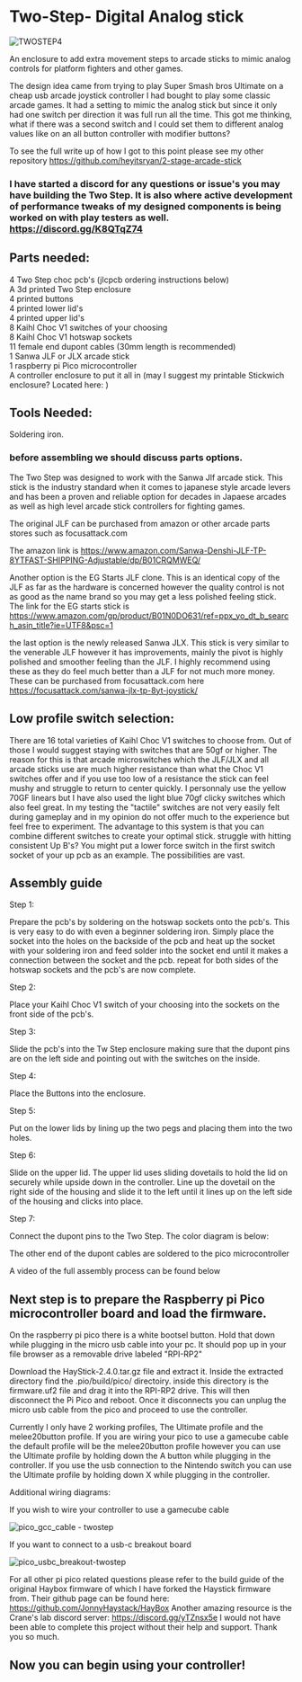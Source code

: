 # Two-Step- Digital Analog stick

![TWOSTEP4](https://github.com/heyitsryan/Two-Step-arcade-switch/assets/2439341/eaff48ae-d409-4c92-9c5a-741cddcf45af)

An enclosure to add extra movement steps to arcade sticks to mimic analog controls for platform fighters and other games.

The design idea came from trying to play Super Smash bros Ultimate on a cheap usb arcade joystick controller I had bought to play some classic arcade games. It had a setting to mimic the analog stick but since it only had one switch per direction it was full run all the time. This got me thinking, what if there was a second switch and I could set them to different analog values like on an all button controller with modifier buttons?

To see the full write up of how I got to this point please see my other repository https://github.com/heyitsryan/2-stage-arcade-stick

### I have started a discord for any questions or issue's you may have building the Two Step. It is also where active development of performance tweaks of my designed components is being worked on with play testers as well. https://discord.gg/K8QTqZ74

## Parts needed:

4 Two Step choc pcb's (jlcpcb ordering instructions below)  
A 3d printed Two Step enclosure  
4 printed buttons  
4 printed lower lid's  
4 printed upper lid's  
8 Kaihl Choc V1 switches of your choosing    
8 Kaihl Choc V1 hotswap sockets  
11 female end dupont cables  (30mm length is recommended)  
1 Sanwa JLF or JLX arcade stick  
1 raspberry pi Pico microcontroller  
A controller enclosure to put it all in (may I suggest my printable Stickwich enclosure? Located here:   )  

## Tools Needed:
Soldering iron.

### before assembling we should discuss parts options.

The Two Step was designed to work with the Sanwa Jlf arcade stick. This stick is the industry standard when it comes to japanese style arcade levers and has been a proven and reliable option for decades in Japaese arcades as well as high level arcade stick controllers for fighting games.

The original JLF can be purchased from amazon or other arcade parts stores such as focusattack.com

The amazon link is https://www.amazon.com/Sanwa-Denshi-JLF-TP-8YTFAST-SHIPPING-Adjustable/dp/B01CRQMWEQ/

Another option is the EG Starts JLF clone. This is an identical copy of the JLF as far as the hardware is concerned however the quality control is not as good as the name brand so you may get a less polished feeling stick.  The link for the EG starts stick is https://www.amazon.com/gp/product/B01N0DO631/ref=ppx_yo_dt_b_search_asin_title?ie=UTF8&psc=1

the last option is the newly released Sanwa JLX. This stick is very similar to the venerable JLF however it has improvements, mainly the pivot is highly polished and smoother feeling than the JLF. I highly recommend using these as they do feel much better than a JLF for not much more money. These can be purchased from focusattack.com here https://focusattack.com/sanwa-jlx-tp-8yt-joystick/

## Low profile switch selection:  

There are 16 total varieties of Kaihl Choc V1 switches to choose from. Out of those I would suggest staying with switches that are 50gf or higher. The reason for this is that arcade microswitches which the JLF/JLX and all arcade sticks use are much higher resistance than what the Choc V1 switches offer and if you use too low of a resistance the stick can feel mushy and struggle to return to center quickly. I personnaly use the yellow 70GF linears but I have also used the light blue 70gf clicky switches which also feel great. In my testing the "tactile" switches are not very easily felt during gameplay and in my opinion do not offer much to the experience but feel free to experiment. The advantage to this system is that you can combine different switches to create your optimal stick. struggle with hitting consistent Up B's? You might put a lower force switch in the first switch socket of your up pcb as an example. The possibilities are vast.

## Assembly guide

Step 1:

Prepare the pcb's by soldering on the hotswap sockets onto the pcb's. This is very easy to do with even a beginner soldering iron. Simply place the socket into the holes on the backside of the pcb and heat up the socket with your soldering iron and feed solder into the socket end until it makes a connection between the socket and the pcb. repeat for both sides of the hotswap sockets and the pcb's are now complete.

Step 2: 

Place your Kaihl Choc V1 switch of your choosing into the sockets on the front side of the pcb's.

Step 3:

Slide the pcb's into the Tw Step enclosure making sure that the dupont pins are on the left side and pointing out with the switches on the inside.

Step 4:

Place the Buttons into the enclosure. 

Step 5:

Put on the lower lids by lining up the two pegs and placing them into the two holes.

Step 6: 

Slide on the upper lid. The upper lid uses sliding dovetails to hold the lid on securely while upside down in the controller. Line up the dovetail on the right side of the housing and slide it to the left until it lines up on the left side of the housing and clicks into place.

Step 7: 

Connect the dupont pins to the Two Step. The color diagram is below:

The other end of the dupont cables are soldered to the pico microcontroller 

A video of the full assembly process can be found below



## Next step is to prepare the Raspberry pi Pico microcontroller board and load the firmware.

On the raspberry pi pico there is a white bootsel button. Hold that down while plugging in the micro usb cable into your pc. It should pop up in your file browser as a removable drive labeled "RPI-RP2"

Download the HayStick-2.4.0.tar.gz file and extract it. Inside the extracted directory find the .pio/build/pico/ directoiry. inside this directory is the firmware.uf2 file and drag it into the RPI-RP2 drive. This will then disconnect the Pi Pico and reboot. Once it disconnects you can unplug the micro usb cable from the pico and proceed to use the controller.

Currently I only have 2 working profiles, The Ultimate profile and the melee20button profile. If you are wiring your pico to use a gamecube cable the default profile will be the melee20button profile however you can use the Ultimate profile by holding down the A button while plugging in the controller. If you use the usb connection to the Nintendo switch you can use the Ultimate profile by holding down X while plugging in the controller.

Additional wiring diagrams:

If you wish to wire your controller to use a gamecube cable

![pico_gcc_cable - twostep](https://github.com/heyitsryan/Two-Step-arcade-switch/assets/2439341/19181d15-9023-4d25-93cb-f111336d98c2)

If you want to connect to a usb-c breakout board

![pico_usbc_breakout-twostep](https://github.com/heyitsryan/Two-Step-arcade-switch/assets/2439341/623597a9-34f9-4312-b8ce-998c4b17b645)

For all other pi pico related questions please refer to the build guide of the original Haybox firmware of which I have forked the Haystick firmware from. Their github page can be found here: https://github.com/JonnyHaystack/HayBox
Another amazing resource is the Crane's lab discord server: https://discord.gg/yTZnsx5e I would not have been able to complete this project without their help and support. Thank you so much.

## Now you can begin using your controller! 











 


